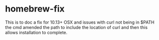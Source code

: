 # homebrew-fix

This is to doc a fix for 10.13+ OSX and issues with curl not being in $PATH the cmd amended the path to include the location of curl and then this allows installation to complete.
